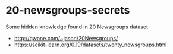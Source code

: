# 20-newsgroups-secrets

Some hidden knowledge found in 20 Newsgroups dataset

* http://qwone.com/~jason/20Newsgroups/
* https://scikit-learn.org/0.19/datasets/twenty_newsgroups.html
